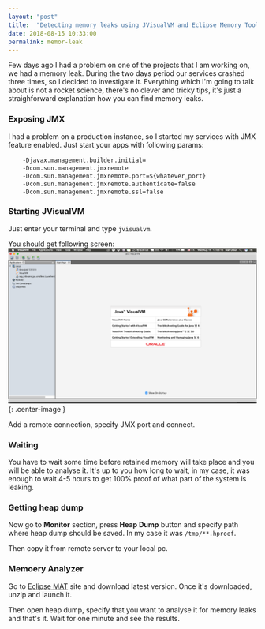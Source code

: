 ```yaml
---
layout: "post"
title:  "Detecting memory leaks using JVisualVM and Eclipse Memory Tool"
date: 2018-08-15 10:33:00
permalink: memor-leak
---
```


Few days ago I had a problem on one of the projects that I am working on, we had a memory leak. During the two days period our services crashed three times, so I  decided to investigate it. Everything which I'm going to talk about is not a rocket science, there's no clever and tricky tips, it's just a straighforward explanation how you can find memory leaks.

### <a href="#expose_jmx" name="expose_jmx"><i class="fa fa-link anchor" aria-hidden="true"></i></a> Exposing JMX

I had a problem on a production instance, so I started my services with JMX feature enabled. Just start your apps with following params:

```
    -Djavax.management.builder.initial= 
    -Dcom.sun.management.jmxremote 
    -Dcom.sun.management.jmxremote.port=${whatever_port} 
    -Dcom.sun.management.jmxremote.authenticate=false 
    -Dcom.sun.management.jmxremote.ssl=false
```

### <a href="#jvisualvm" name="jvisualvm"><i class="fa fa-link anchor" aria-hidden="true"></i></a> Starting JVisualVM

Just enter your terminal and type `jvisualvm`.

You should get following screen:
![](assets/images/memory-leak/jvisualvm.png){: .center-image }

Add a remote connection, specify JMX port and connect.

### <a href="#waiting" name="waiting"><i class="fa fa-link anchor" aria-hidden="true"></i></a> Waiting

You have to wait some time before retained memory will take place and you will be able to analyse it. It's up to you how long to wait, in my case, it was enough to wait 4-5 hours to get 100% proof of what part of the system is leaking.

### <a href="#heap_dump" name="heap_dump"><i class="fa fa-link anchor" aria-hidden="true"></i></a> Getting heap dump

Now go to **Monitor** section, press **Heap Dump** button and specify path where heap dump should be saved. In my case it was `/tmp/**.hproof`.

Then copy it from remote server to your local pc.

### <a href="#downloading_mat" name="downloading_mat"><i class="fa fa-link anchor" aria-hidden="true"></i></a> Memoery Analyzer

Go to [Eclipse MAT](http://www.eclipse.org/mat/) site and download latest version. Once it's downloaded, unzip and launch it.

Then open heap dump, specify that you want to analyse it for memory leaks and that's it. Wait for one minute and see the results.



